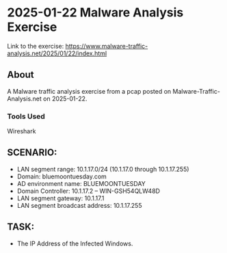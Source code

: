 # 2025-01-22 Malware Analysis Exercise
Link to the exercise: https://www.malware-traffic-analysis.net/2025/01/22/index.html

## About
A Malware traffic analysis exercise from a pcap posted on Malware-Traffic-Analysis.net on 2025-01-22.

### Tools Used
Wireshark

## SCENARIO:
* LAN segment range: 10.1.17.0/24 (10.1.17.0 through 10.1.17.255)
* Domain: bluemoontuesday.com
* AD environment name: BLUEMOONTUESDAY
* Domain Controller: 10.1.17.2 – WIN-GSH54QLW48D
* LAN segment gateway: 10.1.17.1
* LAN segment broadcast address: 10.1.17.255

## TASK:
 * The IP Address of the Infected Windows.
